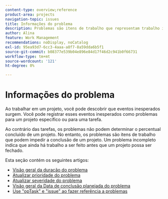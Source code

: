 ```yaml
---
content-type: overview;reference
product-area: projects
navigation-topic: issues
title: Informações do problema
description: Problemas são itens de trabalho que representam trabalho inesperado ou não planejado em um projeto. Os artigos a seguir contêm informações sobre problemas.
author: Alina
feature: Work Management
recommendations: noDisplay, noCatalog
exl-id: 95ea93d7-6cc3-4aaa-a8f7-8a59dda6b5f1
source-git-commit: b08377e539b04e896e84d17f46d2c941b0f66731
workflow-type: tm+mt
source-wordcount: '121'
ht-degree: 0%

---
```


# Informações do problema

Ao trabalhar em um projeto, você pode descobrir que eventos inesperados surgem. Você pode registrar esses eventos inesperados como problemas para um projeto específico ou para uma tarefa.

Ao contrário das tarefas, os problemas não podem determinar o percentual concluído de um projeto. No entanto, os problemas são itens de trabalho que podem impedir a conclusão de um projeto. Um problema incompleto indica que ainda há trabalho a ser feito antes que um projeto possa ser fechado.

Esta seção contém os seguintes artigos:

* [Visão geral da duração do problema](../../../manage-work/issues/issue-information/issue-duration.md)
* [Atualizar prioridade do problema](../../../manage-work/issues/issue-information/update-issue-priority.md)
* [Atualizar severidade do problema](../../../manage-work/issues/issue-information/update-issue-severity.md)
* [Visão geral da Data de conclusão planejada do problema](../../../manage-work/issues/issue-information/issue-planned-completion-date.md)
* [Use &quot;opTask&quot; e &quot;issue&quot; ao fazer referência a problemas](../../../manage-work/issues/issue-information/use-optask-instead-of-issue.md)
